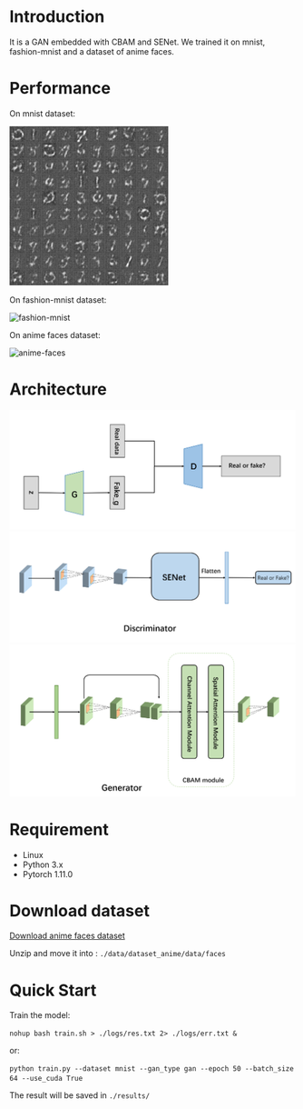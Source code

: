 # Introduction

It is a GAN embedded with CBAM and SENet.
We trained it on mnist, fashion-mnist and a dataset of anime faces.

# Performance

On mnist dataset:

![mnist](./img/mnist.gif)

On fashion-mnist dataset:

![fashion-mnist](./img/fashion-mnist.gif)

On anime faces dataset:

![anime-faces](./img/anime-faces.gif)

# Architecture

![arch](./img/arch.png)
![discriminator](./img/discriminator.png)
![generator](./img/generator.png)

# Requirement

- Linux
- Python 3.x
- Pytorch 1.11.0

# Download dataset

[Download anime faces dataset](https://drive.google.com/file/d/10KdDcdWPP_kd_tIcgPDzruxFiTIbrFQu/view?usp=sharing)

Unzip and move it into :
`./data/dataset_anime/data/faces`

# Quick Start

Train the model:

`nohup bash train.sh > ./logs/res.txt 2> ./logs/err.txt & `

or:

`python train.py --dataset mnist --gan_type gan --epoch 50 --batch_size 64 --use_cuda True`


The result will be saved in `./results/`